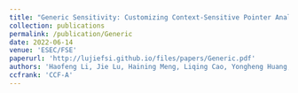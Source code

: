 ```yaml
---
title: "Generic Sensitivity: Customizing Context-Sensitive Pointer Analysis for Generics"
collection: publications
permalink: /publication/Generic
date: 2022-06-14
venue: 'ESEC/FSE'
paperurl: 'http://lujiefsi.github.io/files/papers/Generic.pdf'
authors: 'Haofeng Li, Jie Lu, Haining Meng, Liqing Cao, Yongheng Huang, Lian Li, Lin Gao'
ccfrank: 'CCF-A'
---
```

